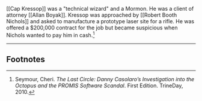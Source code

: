 [[Cap Kressop]] was a "technical wizard" and a Mormon. He was a client of attorney [[Allan Boyak]]. Kressop was approached by [[Robert Booth Nichols]] and asked to manufacture a prototype laser site for a rifle. He was offered a $200,000 contract for the job but became suspicious when Nichols wanted to pay him in cash.[^1]

---
## Footnotes

[^1]: Seymour, Cheri. *The Last Circle: Danny Casolaro’s Investigation into the Octopus and the PROMIS Software Scandal*. First Edition. TrineDay, 2010.